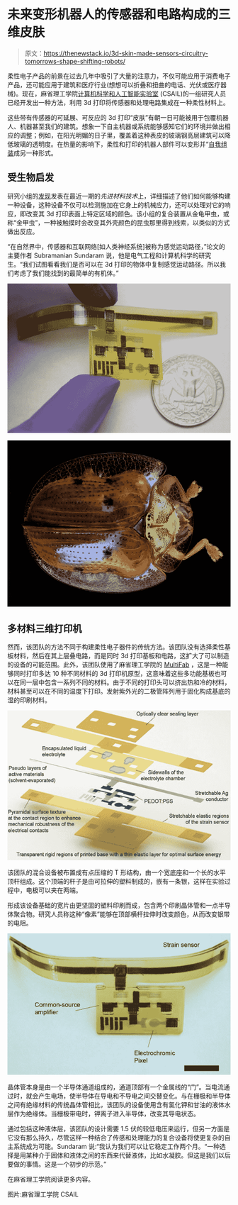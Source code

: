 # 未来变形机器人的传感器和电路构成的三维皮肤

> 原文：<https://thenewstack.io/3d-skin-made-sensors-circuitry-tomorrows-shape-shifting-robots/>

柔性电子产品的前景在过去几年中吸引了大量的注意力，不仅可能应用于消费电子产品，还可能应用于建筑和医疗行业(想想可以折叠和扭曲的电话、光伏或医疗器械)。现在，麻省理工学院[计算机科学和人工智能实验室](https://www.csail.mit.edu/) (CSAIL)的一组研究人员已经开发出一种方法，利用 3d 打印将传感器和处理电路集成在一种柔性材料上。

这些带有传感器的可延展、可反应的 3d 打印“皮肤”有朝一日可能被用于包覆机器人、机器甚至我们的建筑。想象一下自主机器或系统能够感知它们的环境并做出相应的调整；例如，在阳光明媚的日子里，覆盖着这种表皮的玻璃钢高层建筑可以降低玻璃的透明度。在热量的影响下，柔性和打印的机器人部件可以变形并“[自我组装](https://thenewstack.io/shapeshifted-things-4d-printed-materials-programmed-for-self-transformation/)成另一种形式。

## 受生物启发

研究小组的[发现](http://www.kurzweilai.net/a-printable-sensor-laden-skin-for-robots-or-an-airplane)发表在最近一期的*先进材料技术*上，详细描述了他们如何能够构建一种设备，这种设备不仅可以检测施加在它身上的机械应力，还可以处理对它的响应，即改变其 3d 打印表面上特定区域的颜色。该小组的复合装置从金龟甲虫，或称“金甲虫”，一种被触摸时会改变其外壳颜色的昆虫那里得到线索，以类似的方式做出反应。

“在自然界中，传感器和互联网络[如人类神经系统]被称为感觉运动路径，”论文的主要作者 Subramanian Sundaram 说，他是电气工程和计算机科学的研究生。“我们试图看看我们是否可以在 3d 打印的物体中复制感觉运动路径。所以我们考虑了我们能找到的最简单的有机体。”

![](img/f57cc5682dc976b9155f29c18e95ac8d.png)

![](img/39899819bf0ae9b74e54236a0a93d698.png)

## 多材料三维打印机

然而，该团队的方法不同于构建柔性电子器件的传统方法。该团队没有选择柔性基板材料，然后在其上层叠电路，而是同时 3d 打印基板和电路，这扩大了可以制造的设备的可能范围。此外，该团队使用了麻省理工学院的 [MultiFab](https://thenewstack.io/printer-mit-can-see-print-views/) ，这是一种能够同时打印多达 10 种不同材料的 3d 打印机原型，这意味着这些多功能基板也可以在同一层中包含一系列不同的材料。由于不同的打印头可以挤出热和冷的材料，材料甚至可以在不同的温度下打印。发射紫外光的二极管阵列用于固化构成基底的湿的印刷材料。

![](img/e16c1c3d2db673c56ba291695f1c6bab.png)

该团队的混合设备被布置成有点压缩的 T 形结构，由一个宽底座和一个长的水平顶杆组成。这个顶端的杆子是由可拉伸的塑料制成的，嵌有一条银，这样在实验过程中，电极可以夹在两端。

形成该设备基础的宽片由更坚固的塑料印刷而成，包含两个印刷晶体管和一点半导体聚合物。研究人员称这种“像素”能够在顶部横杆拉伸时改变颜色，从而改变银带的电阻。

![](img/57cbea5f9107c191c222a51bac9c4561.png)

晶体管本身是由一个半导体通道组成的，通道顶部有一个金属线的“门”。当电流通过时，就会产生电场，使半导体在导电和不导电之间交替变化。与在栅极和半导体之间有绝缘材料的传统晶体管相比，该团队的设备使用含有氯化钾和甘油的液体水层作为绝缘体。当栅极带电时，钾离子进入半导体，改变其导电状态。

通过包括这种液体层，该团队的设计需要 1.5 伏的较低电压来运行，但另一方面是它没有那么持久，尽管这样一种结合了传感和处理能力的复合设备将使更复杂的自主系统成为可能。Sundaram 说:“我认为我们可以让它稳定工作两个月。“一种选择是用某种介于固体和液体之间的东西来代替液体，比如水凝胶。但这是我们以后要做的事情。这是一个初步的示范。”

在麻省理工学院阅读更多内容。

图片:麻省理工学院 CSAIL

<svg xmlns:xlink="http://www.w3.org/1999/xlink" viewBox="0 0 68 31" version="1.1"><title>Group</title> <desc>Created with Sketch.</desc></svg>